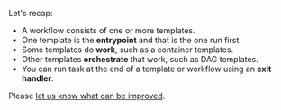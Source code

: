 Let's recap:

* A workflow consists of one or more templates.
* One template is the **entrypoint** and that is the one run first.
* Some templates do **work**, such as a container templates.
* Other templates **orchestrate** that work, such as DAG templates.
* You can run task at the end of a template or workflow using an **exit handler**.

Please [let us know what can be improved](https://github.com/argoproj-labs/katacoda-scenarios).